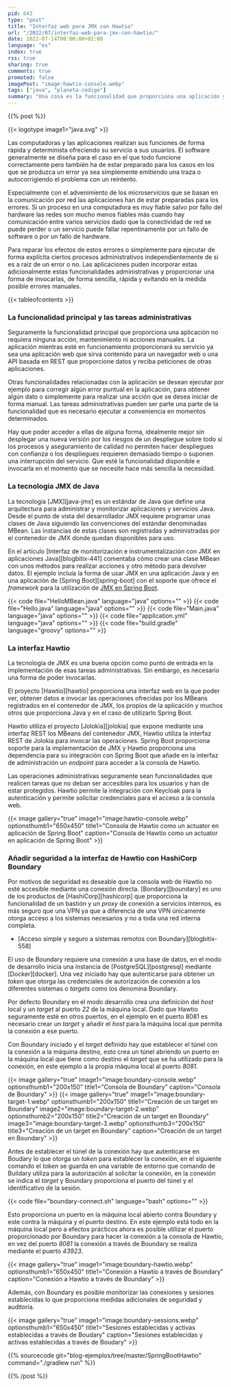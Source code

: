 ```yaml
---
pid: 643
type: "post"
title: "Interfaz web para JMX con Hawtio"
url: "/2022/07/interfaz-web-para-jmx-con-hawtio/"
date: 2022-07-14T00:00:00+02:00
language: "es"
index: true
rss: true
sharing: true
comments: true
promoted: false
imagePost: "image:hawtio-console.webp"
tags: ["java", "planeta-codigo"]
summary: "Una cosa es la funcionalidad que proporciona una aplicación y otra las tareas de administración y mantenimiento relacionas con la aplicación. Estas tareas de administración y mantenimiento no son tareas destinadas a los usuarios sino destinadas a los administradores de la aplicación. Estas tareas pueden ser manuales y ejecutadas a conveniencia siendo muy útil poder ejecutarlas sin necesidad de realizar cambios en el código ni un despliegue de la aplicación. La tecnología JMX de Java define una arquitectura para administrar y monitorizar aplicaciones que se puede utilizar para estas tareas administrativas, Hawtio es una interfaz que permite el acceso y ejecución a JMX mediante un navegador y proporciona una librería para integrase con Spring Boot."
---
```


{{% post %}}

{{< logotype image1="java.svg" >}}

Las computadoras y las aplicaciones realizan sus funciones de forma rápida y determinista ofreciendo su servicio a sus usuarios. El software generalmente se diseña para el caso en el que todo funcione correctamente pero también ha de estar preparado para los casos en los que se produzca un error ya sea simplemente emitiendo una traza o autocorrigiendo el problema con un reintento.

Especialmente con el advenimiento de los microservicios que se basan en la comunicación por red las aplicaciones han de estar preparadas para los errores. Si un proceso en una computadora es muy fiable salvo por fallo del hardware las redes son mucho menos fiables más cuando hay comunicación entre varios servicios dado que la conectividad de red se puede perder o un servicio puede fallar repentinamente por un fallo de software o por un fallo de hardware.

Para reparar los efectos de estos errores o simplemente para ejecutar de forma explícita ciertos procesos administrativos independientemente de si es a raíz de un error o no. Las aplicaciones puden incorporar estas adicionalmente estas funcionalidades administrativas y proporcionar una forma de invocarlas, de forma sencilla, rápida y evitando en la medida posible errores manuales.

{{< tableofcontents >}}

### La funcionalidad principal y las tareas administrativas

Seguramente la funcionalidad principal que proporciona una aplicación no requiera ninguna acción, mantenimiento ni acciones manuales. La aplicación mientras esté en funcionamiento proporcionará su servicio ya sea una aplicación web que sirva contenido para un navegador web o una API basada en REST que proporcione datos y reciba peticiones de otras aplicaciones.

Otras funcionalidades relacionadas con la aplicación se desean ejecutar por ejemplo para corregir algún error puntual en la aplicación, para obtener algún dato o simplemente para realizar una acción que se desea iniciar de forma manual. Las tareas administrativas pueden ser parte una parte de la funcionalidad que es necesario ejecutar a conveniencia en momentos determinados.

Hay que poder acceder a ellas de alguna forma, idealmente mejor sin desplegar una nueva versión por los riesgos de un despliegue sobre todo si los procesos y aseguramiento de calidad no permiten hacer despliegues con confianza o los despliegues requieren demasiado tiempo o suponen una interrupción del servicio. Que esté la funcionalidad disponible e invocarla en el momento que se necesite hace más sencilla la necesidad.

### La tecnología JMX de Java

La tecnología [JMX][java-jmx] es un estándar de Java que define una arquitectura para administrar y monitorizar aplicaciones y servicios Java. Desde el punto de vista del desarrollador JMX requiere programar unas clases de Java siguiendo las convenciones del estándar denominadas MBean. Las instancias de estas clases son registradas y administradas por el contenedor de JMX donde quedan disponibles para uso.

En el artículo [Interfaz de monitorización e instrumentalización con JMX en aplicaciones Java][blogbitix-441] comentaba cómo crear una clase MBean con unos métodos para realizar acciones y otro método para devolver datos. El ejemplo incluía la forma de usar JMX en una aplicación Java y en una aplicación de [Spring Boot][spring-boot] con el soporte que ofrece el _framework_ para la utilización de [JMX en Spring Boot](https://docs.spring.io/spring-boot/docs/current/reference/htmlsingle/#actuator.jmx).

{{< code file="HelloMBean.java" language="java" options="" >}}
{{< code file="Hello.java" language="java" options="" >}}
{{< code file="Main.java" language="java" options="" >}}
{{< code file="application.yml" language="java" options="" >}}
{{< code file="build.gradle" language="groovy" options="" >}}

### La interfaz Hawtio

La tecnología de JMX es una buena opción como punto de entrada en la implementación de esas tareas administrativas. Sin embargo, es necesario una forma de poder invocarlas.

El proyecto [Hawtio][hawtio] proporciona una interfaz web en la que poder ver, obtener datos e invocar las operaciones ofrecidas por los MBeans registrados en el contenedor de JMX, los propios de la aplicación y muchos otros que proporciona Java y en el caso de utilizarlo Spring Boot.

Hawtio utiliza el proyecto [Jolokia][jolokia] que expone mediante una interfaz REST los MBeans del contenedor JMX, Hawtio utiliza la interfaz REST de Jolokia para invocar las operaciones. Spring Boot proporciona soporte para la implementación de JMX y Hawtio proporciona una dependencia para su integración con Spring Boot que añade en la interfaz de administración un _endpoint_ para acceder a la consola de Hawtio.

Las operaciones administrativas seguramente sean funcionalidades que realicen tareas que no deban ser accesibles para los usuarios y han de estar protegidos. Hawtio permite la integración con Keycloak para la autenticación y permite solicitar credenciales para el acceso a la consola web.

{{< image
    gallery="true"
    image1="image:hawtio-console.webp" optionsthumb1="650x450" title1="Consola de Hawtio como un actuator en aplicación de Spring Boot"
    caption="Consola de Hawtio como un actuator en aplicación de Spring Boot" >}}

### Añadir seguridad a la interfaz de Hawtio con HashiCorp Boundary

Por motivos de seguridad es deseable que la consola web de Hawtio no esté accesible mediante una conexión directa. [Bondary][boundary] es uno de los productos de [HashiCorp][hashicorp] que proporciona la funcionalidad de un bastión y un _proxy_ de conexión a servicios internos, es más seguro que una VPN ya que a diferencia de una VPN únicamente otorga acceso a los sistemas necesarios y no a toda una red interna completa.

* [Acceso simple y seguro a sistemas remotos con Boundary][blogbitix-558]

El uso de Boundary requiere una conexión a una base de datos, en el modo de desarrollo inicia una instancia de [PostgreSQL][postgresql] mediante [Docker][docker]. Una vez iniciado hay que autenticarse para obtener un _token_ que otorga las credenciales de autorización de conexión a los diferentes sistemas o _targets_ como los denomina Boundary.

Por defecto Boundary en el modo desarrollo crea una definición del _host_ local y un _target_ al puerto _22_ de la máquina local. Dado que Hawtio seguramente esté en otros puertos, en el ejemplo en el puerto 8081 es necesario crear un _target_ y añadir el _host_ para la máquina local que permita la conexión a ese puerto.

Con Boundary iniciado y el _target_ definido hay que establecer el túnel con la conexión a la máquina destino, esto crea un túnel abriendo un puerto en la máquina local que tiene como destino el _target_ que se ha utilizado para la conexión, en este ejemplo a la propia máquina local al puerto _8081_.

{{< image
    gallery="true"
    image1="image:boundary-console.webp" optionsthumb1="200x150" title1="Consola de Boundary"
    caption="Consola de Boundary" >}}
{{< image
    gallery="true"
    image1="image:boundary-target-1.webp" optionsthumb1="200x150" title1="Creación de un target en Boundary"
    image2="image:boundary-target-2.webp" optionsthumb2="200x150" title2="Creación de un target en Boundary"
    image3="image:boundary-target-3.webp" optionsthumb3="200x150" title3="Creación de un target en Boundary"
    caption="Creación de un target en Boundary" >}}

Antes de establecer el túnel de la conexión hay que autenticarse en Boudary lo que otorga un _token_ para establecer la conexión, en el siguiente comando el _token_ se guarda en una variable de entorno que comando de Buildary utiliza para la autorización al solicitar la conexión, en la conexión se indica el _target_ y Boundary proporciona el puerto del túnel y el identificativo de la sesión.

{{< code file="boundary-connect.sh" language="bash" options="" >}}

Esto proporciona un puerto en la máquina local abierto contra Boundary y este contra la máquina y el puerto destino. En este ejemplo está todo en la máquina local pero a efectos prácticos ahora es posible utilizar el puerto proporcionado por Boundary para hacer la conexión a la consola de Hawtio, en vez del puerto _8081_ la conexión a través de Boundary se realiza mediante el puerto _43923_.

{{< image
    gallery="true"
    image1="image:boundary-hawtio.webp" optionsthumb1="650x450" title1="Conexión a Hawtio a través de Boundary"
    caption="Conexión a Hawtio a través de Boundary" >}}

Además, con Boundary es posible monitorizar las conexiones y sesiones establecidas lo que proporciona medidas adicionales de seguridad y auditoría.

{{< image
    gallery="true"
    image1="image:boundary-sessions.webp" optionsthumb1="650x450" title1="Sesiones establecidas y activas establecidas a través de Boudary"
    caption="Sesiones establecidas y activas establecidas a través de Boudary" >}}

{{% sourcecode git="blog-ejemplos/tree/master/SpringBootHawtio" command="./gradlew run" %}}

{{% /post %}}
